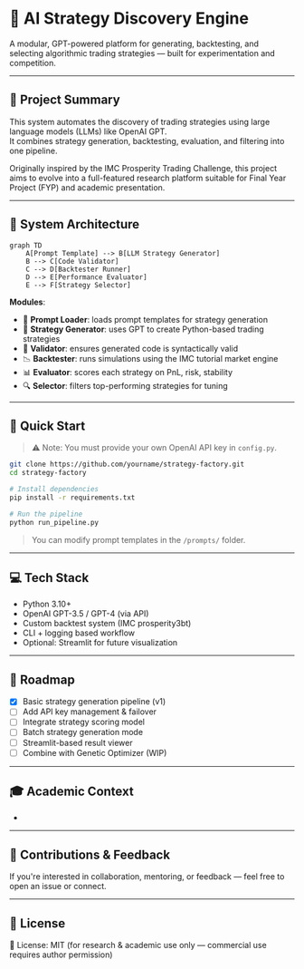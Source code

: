 # 🧠 AI Strategy Discovery Engine

A modular, GPT-powered platform for generating, backtesting, and selecting algorithmic trading strategies — built for experimentation and competition.

---

## 📌 Project Summary

This system automates the discovery of trading strategies using large language models (LLMs) like OpenAI GPT.  
It combines strategy generation, backtesting, evaluation, and filtering into one pipeline.

Originally inspired by the IMC Prosperity Trading Challenge, this project aims to evolve into a full-featured research platform suitable for Final Year Project (FYP) and academic presentation.

---

## 📐 System Architecture

```mermaid
graph TD
    A[Prompt Template] --> B[LLM Strategy Generator]
    B --> C[Code Validator]
    C --> D[Backtester Runner]
    D --> E[Performance Evaluator]
    E --> F[Strategy Selector]
```

**Modules**:
- 📄 **Prompt Loader**: loads prompt templates for strategy generation  
- 🤖 **Strategy Generator**: uses GPT to create Python-based trading strategies  
- 🧪 **Validator**: ensures generated code is syntactically valid  
- 📉 **Backtester**: runs simulations using the IMC tutorial market engine  
- 📊 **Evaluator**: scores each strategy on PnL, risk, stability  
- 🔍 **Selector**: filters top-performing strategies for tuning

---

## 🚀 Quick Start

> ⚠️ Note: You must provide your own OpenAI API key in `config.py`.

```bash
git clone https://github.com/yourname/strategy-factory.git
cd strategy-factory

# Install dependencies
pip install -r requirements.txt

# Run the pipeline
python run_pipeline.py
```

> You can modify prompt templates in the `/prompts/` folder.

---

## 💻 Tech Stack

- Python 3.10+
- OpenAI GPT-3.5 / GPT-4 (via API)
- Custom backtest system (IMC prosperity3bt)
- CLI + logging based workflow
- Optional: Streamlit for future visualization

---

## 🔄 Roadmap

- [x] Basic strategy generation pipeline (v1)  
- [ ] Add API key management & failover  
- [ ] Integrate strategy scoring model  
- [ ] Batch strategy generation mode  
- [ ] Streamlit-based result viewer  
- [ ] Combine with Genetic Optimizer (WIP)

---

## 🎓 Academic Context

-


---

## 🤝 Contributions & Feedback

If you're interested in collaboration, mentoring, or feedback — feel free to open an issue or connect.

---

## 📄 License

📄 License: MIT (for research & academic use only — commercial use requires author permission)

